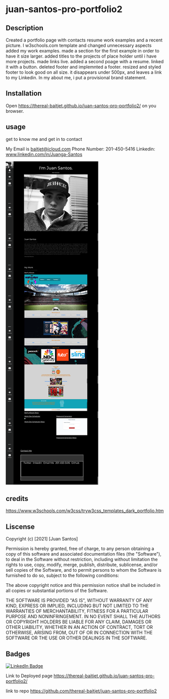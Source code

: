 # juan-santos-pro-portfolio2

## Description
Created a portfolio page with contacts resume work examples and a recent picture. I w3schools.com template and changed unnecessary aspects added my work examples. made a section for the first example in order to have it size larger. added titles to the projects of place holder until i have more projects. made links live. added a second poage with a resume. linked it with a button. deleted footer and implemnted a footer. resized and styled footer to look good on all size. it disappears under 500px, and leaves a link to my Linkedin. In my about me, i put a provisional brand statement. 

## Installation
Open https://thereal-baitjet.github.io/juan-santos-pro-portfolio2/ on you browser.

## usage 
get to know me and get in to contact

My Email is baitjet@icloud.com
Phone Number: 201-450-5416
Linkedin: www.linkedin.com/in/Juanga-Santos


![screen shot](https://github.com/thereal-baitjet/juan-santos-pro-portfolio2/blob/main/2021-04-03-13-49-thereal-baitjet.github.io.png) 
## credits

https://www.w3schools.com/w3css/tryw3css_templates_dark_portfolio.htm

## Liscense

Copyright (c) [2021] [Juan Santos]

Permission is hereby granted, free of charge, to any person obtaining a copy
of this software and associated documentation files (the "Software"), to deal
in the Software without restriction, including without limitation the rights
to use, copy, modify, merge, publish, distribute, sublicense, and/or sell
copies of the Software, and to permit persons to whom the Software is
furnished to do so, subject to the following conditions:

The above copyright notice and this permission notice shall be included in all
copies or substantial portions of the Software.

THE SOFTWARE IS PROVIDED "AS IS", WITHOUT WARRANTY OF ANY KIND, EXPRESS OR
IMPLIED, INCLUDING BUT NOT LIMITED TO THE WARRANTIES OF MERCHANTABILITY,
FITNESS FOR A PARTICULAR PURPOSE AND NONINFRINGEMENT. IN NO EVENT SHALL THE
AUTHORS OR COPYRIGHT HOLDERS BE LIABLE FOR ANY CLAIM, DAMAGES OR OTHER
LIABILITY, WHETHER IN AN ACTION OF CONTRACT, TORT OR OTHERWISE, ARISING FROM,
OUT OF OR IN CONNECTION WITH THE SOFTWARE OR THE USE OR OTHER DEALINGS IN THE
SOFTWARE.

## Badges

[![LinkedIn Badge](https://img.shields.io/badge/LinkedIn-Profile-informational?style=flat&logo=linkedin&logoColor=white&color=0D76A8)](https://www.linkedin.com/in/juan-santos-8380b0186/)

Link to Deployed page https://thereal-baitjet.github.io/juan-santos-pro-portfolio2/

link to repo https://github.com/thereal-baitjet/juan-santos-pro-portfolio2




